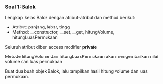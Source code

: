 ### Soal 1: Balok
Lengkapi kelas Balok dengan atribut-atribut dan method berikut:
- Atribut: panjang, lebar, tinggi
- Method: __constructor, __set, __get, hitungVolume, hitungLuasPermukaan

Seluruh atribut diberi access modifier **private**

Metode hitungVolume dan hitungLuasPermukaan akan mengembalikan nilai volume dan luas permukaan

Buat dua buah objek Balok, lalu tampilkan hasil hitung volume dan luas permukaan.